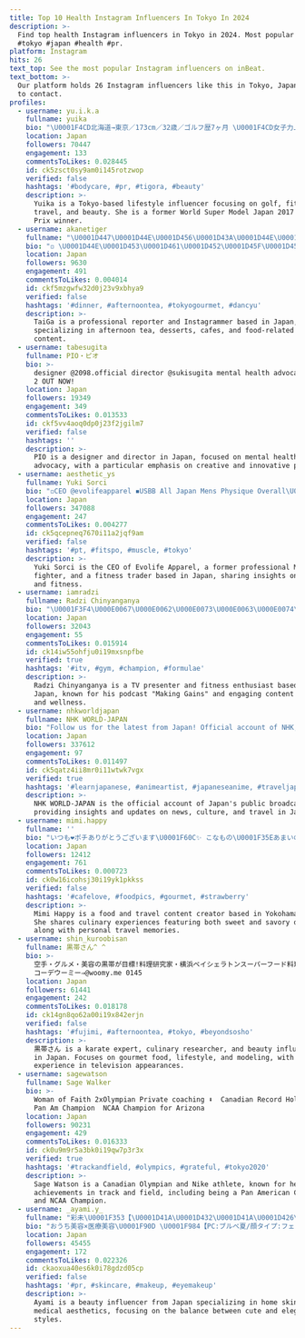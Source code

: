 ```yaml
---
title: Top 10 Health Instagram Influencers In Tokyo In 2024
description: >-
  Find top health Instagram influencers in Tokyo in 2024. Most popular hashtags:
  #tokyo #japan #health #pr.
platform: Instagram
hits: 26
text_top: See the most popular Instagram influencers on inBeat.
text_bottom: >-
  Our platform holds 26 Instagram influencers like this in Tokyo, Japan for you
  to contact.
profiles:
  - username: yu.i.k.a
    fullname: yuika
    bio: "\U0001F4CD北海道→東京／173cm／32歳／ゴルフ歴7ヶ月 \U0001F4CD女子力上げるために作ったインスタです \U0001F4CD食事、運動、旅行、美容 \U0001F451world super model japan 2017グランプリ \U0001F451world super model 世界大会TOP14 ⛳️ @j.jane_japan アンバサダー"
    location: Japan
    followers: 70447
    engagement: 133
    commentsToLikes: 0.028445
    id: ck5zsct0sy9am0i145rotzwop
    verified: false
    hashtags: '#bodycare, #pr, #tigora, #beauty'
    description: >-
      Yuika is a Tokyo-based lifestyle influencer focusing on golf, fitness,
      travel, and beauty. She is a former World Super Model Japan 2017 Grand
      Prix winner.
  - username: akanetiger
    fullname: "\U0001D447\U0001D44E\U0001D456\U0001D43A\U0001D44E\U0001F54A"
    bio: "◽︎ \U0001D44E\U0001D453\U0001D461\U0001D452\U0001D45F\U0001D45B\U0001D45C\U0001D45C\U0001D45B\U0001D461\U0001D452\U0001D44E,\U0001D460\U0001D464\U0001D452\U0001D452\U0001D461\U0001D460,\U0001D450\U0001D44E\U0001D453\U0001D452,\U0001D453\U0001D45C\U0001D45C\U0001D451,\U0001D461\U0001D45F\U0001D456\U0001D45D… ◽︎ \U0001D45C\U0001D453\U0001D453\U0001D456\U0001D450\U0001D456\U0001D44E\U0001D459 \U0001D461\U0001D45C\U0001D45D \U0001D45F\U0001D452\U0001D45D\U0001D45C\U0001D45F\U0001D461\U0001D452\U0001D45F @tokyo_joshibu ◽︎ \U0001D45C\U0001D453\U0001D453\U0001D456\U0001D450\U0001D456\U0001D44E\U0001D459 \U0001D43C\U0001D45B\U0001D460\U0001D461\U0001D44E\U0001D454\U0001D45F\U0001D44E\U0001D45A\U0001D45A\U0001D452\U0001D45F @cafedeparis_japan ◽︎ \U0001D450\U0001D45C\U0001D45B\U0001D461\U0001D44E\U0001D450\U0001D461……\U0001D437\U0001D440 \U0001D45C\U0001D45F \U0001D43A\U0001D45A\U0001D44E\U0001D456\U0001D459"
    location: Japan
    followers: 9630
    engagement: 491
    commentsToLikes: 0.004014
    id: ckf5mzgwfw32d0j23v9xbhya9
    verified: false
    hashtags: '#dinner, #afternoontea, #tokyogourmet, #dancyu'
    description: >-
      TaiGa is a professional reporter and Instagrammer based in Japan,
      specializing in afternoon tea, desserts, cafes, and food-related travel
      content.
  - username: tabesugita
    fullname: PIO・ピオ
    bio: >-
      designer @2098.official director @sukisugita mental health advocate Player
      2 OUT NOW!
    location: Japan
    followers: 19349
    engagement: 349
    commentsToLikes: 0.013533
    id: ckf5vv4aoq0dp0j23f2jgilm7
    verified: false
    hashtags: ''
    description: >-
      PIO is a designer and director in Japan, focused on mental health
      advocacy, with a particular emphasis on creative and innovative projects.
  - username: aesthetic_ys
    fullname: Yuki Sorci
    bio: "◽️CEO @evolifeapparel ◾️USBB All Japan Mens Physique Overall\U0001F3C6 ◽️Fmr Pro MMA Fighter\U0001F44A\U0001F3FC ◾️Trader\U0001F4C8 \U0001F539@vqfit \U0001F539@yavalabs.official \U0001F539@mycookiedealer"
    location: Japan
    followers: 347088
    engagement: 247
    commentsToLikes: 0.004277
    id: ck5qcepneq7670i11a2jqf9am
    verified: false
    hashtags: '#pt, #fitspo, #muscle, #tokyo'
    description: >-
      Yuki Sorci is the CEO of Evolife Apparel, a former professional MMA
      fighter, and a fitness trader based in Japan, sharing insights on health
      and fitness.
  - username: iamradzi
    fullname: Radzi Chinyanganya
    bio: "\U0001F3F4\U000E0067\U000E0062\U000E0073\U000E0063\U000E0074\U000E007F \U0001F1FF\U0001F1FC \U0001F4FA tv presenter \U0001F399️\"Making Gains\" podcast \U0001F4DA Factoids & Fitness\U0001F4AA\U0001F3FE Blue Peter forever #37"
    location: Japan
    followers: 32043
    engagement: 55
    commentsToLikes: 0.015914
    id: ck14iw55ohfju0i19mxsnpfbe
    verified: true
    hashtags: '#itv, #gym, #champion, #formulae'
    description: >-
      Radzi Chinyanganya is a TV presenter and fitness enthusiast based in
      Japan, known for his podcast "Making Gains" and engaging content on health
      and wellness.
  - username: nhkworldjapan
    fullname: NHK WORLD-JAPAN
    bio: "Follow us for the latest from Japan! Official account of NHK, Japan’s public broadcaster. Terms: www3.nhk.or.jp/nhkworld/en/terms \U0001F447 Link of the Month\U0001F447"
    location: Japan
    followers: 337612
    engagement: 97
    commentsToLikes: 0.011497
    id: ck5qatz4ii8mr0i11wtwk7vgx
    verified: true
    hashtags: '#learnjapanese, #animeartist, #japaneseanime, #traveljapan'
    description: >-
      NHK WORLD-JAPAN is the official account of Japan's public broadcaster,
      providing insights and updates on news, culture, and travel in Japan.
  - username: mimi.happy
    fullname: ''
    bio: "いつも❤️ポチありがとうございます\U0001F60C✨ こなもの\U0001F35Eあまいの\U0001F370からいの\U0001F336おいしいもの\U0001F374巡りの備忘録\U0001F60B たまに、旅の思い出\U0001F33Aプライベートをのせたり、のせなかったり〜気ままに\U0001F601 気づかれないけれど、3日に1回. 横並びのバランス揃えてます\U0001F605 YOKOHAMA⛵️JAPAN\U0001F1EF\U0001F1F5"
    location: Japan
    followers: 12412
    engagement: 761
    commentsToLikes: 0.000723
    id: ck0w16icohsj30i19yk1pkkss
    verified: false
    hashtags: '#cafelove, #foodpics, #gourmet, #strawberry'
    description: >-
      Mimi Happy is a food and travel content creator based in Yokohama, Japan.
      She shares culinary experiences featuring both sweet and savory dishes,
      along with personal travel memories.
  - username: shin_kuroobisan
    fullname: 黒帯さん^ ^
    bio: >-
      空手・グルメ・美容の黒帯が目標!料理研究家・横浜ベイシェラトンスーパーフード料理監修・食べログGooglemapRetty人気インフルエンサーとしてTV出演・マンション経営・model・influencer
      コーデウーミー⇒@woomy.me 0145
    location: Japan
    followers: 61441
    engagement: 242
    commentsToLikes: 0.018178
    id: ck14gn8qo62a00i19x842erjn
    verified: false
    hashtags: '#fujimi, #afternoontea, #tokyo, #beyondsosho'
    description: >-
      黒帯さん is a karate expert, culinary researcher, and beauty influencer based
      in Japan. Focuses on gourmet food, lifestyle, and modeling, with
      experience in television appearances.
  - username: sagewatson
    fullname: Sage Walker
    bio: >-
      Woman of Faith 2xOlympian Private coaching ⬇️ ⁣⁣⁣ Canadian Record Holder⁣⁣
      Pan Am Champion ⁣⁣⁣⁣ NCAA Champion for Arizona⁣⁣⁣
    location: Japan
    followers: 90231
    engagement: 429
    commentsToLikes: 0.016333
    id: ck0u9m9r5a3bk0i19qw7p3r3x
    verified: true
    hashtags: '#trackandfield, #olympics, #grateful, #tokyo2020'
    description: >-
      Sage Watson is a Canadian Olympian and Nike athlete, known for her
      achievements in track and field, including being a Pan American Champion
      and NCAA Champion.
  - username: _ayami.y_
    fullname: "彩未\U0001F353【\U0001D41A\U0001D432\U0001D41A\U0001D426\U0001D422】"
    bio: "おうち美容×医療美容\U0001F90D \U0001F984【PC:ブルベ夏/顔タイプ:フェミニン/骨格:160cmウェーブ】 可愛いと綺麗の中間が好き ⸜‪‪❤︎⸝‬‪‪ . \U0001F4DA| sweet/CLASSY/anan/ViVi/InRed/Ray etc... ↓ 楽天roomで愛用アイテム公開中\U0001F942"
    location: Japan
    followers: 45455
    engagement: 172
    commentsToLikes: 0.022326
    id: ckaoxua40es6k0i78gdzd05cp
    verified: false
    hashtags: '#pr, #skincare, #makeup, #eyemakeup'
    description: >-
      Ayami is a beauty influencer from Japan specializing in home skincare and
      medical aesthetics, focusing on the balance between cute and elegant
      styles.
---
```


